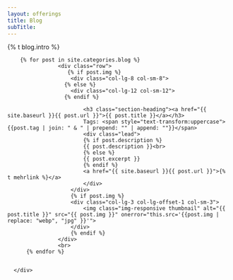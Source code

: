 ```yaml
---
layout: offerings
title: Blog
subTitle:
---
```


{% t blog.intro %}

<!-- Page Content Individuals-->
  <div class="content-section-b">
      <div class="container">

        {% for post in site.categories.blog %}
                    <div class="row">
                       {% if post.img %}
                        <div class="col-lg-8 col-sm-8">
                      {% else %}
                        <div class="col-lg-12 col-sm-12">
                      {% endif %}

                            <h3 class="section-heading"><a href="{{ site.baseurl }}{{ post.url }}">{{ post.title }}</a></h3>
                            Tags: <span style="text-transform:uppercase">{{post.tag | join: " & " | prepend: "" | append: ""}}</span>
                            <div class="lead">
                            {% if post.description %}
                            {{ post.description }}<br>
                            {% else %}
                            {{ post.excerpt }}
                            {% endif %}
                            <a href="{{ site.baseurl }}{{ post.url }}">{% t mehrlink %}</a>
                            </div>
                        </div>
                        {% if post.img %}
                        <div class="col-lg-3 col-lg-offset-1 col-sm-3">
                            <img class="img-responsive thumbnail" alt="{{ post.title }}" src="{{ post.img }}" onerror="this.src='{{post.img | replace: "webp", "jpg" }}'">
                        </div>
                        {% endif %}
                    </div>
                    <br>
          {% endfor %}


      </div>
  </div>
